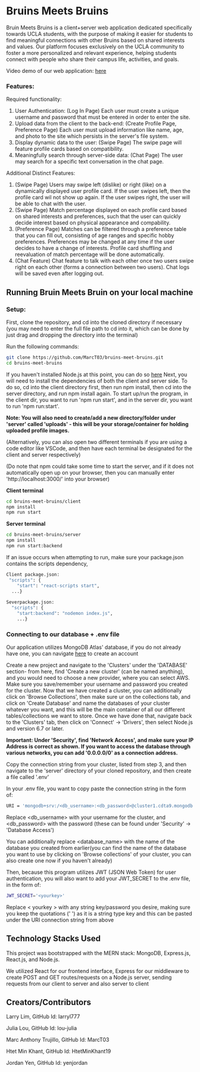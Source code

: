 # Bruins Meets Bruins

Bruin Meets Bruins is a client+server web application dedicated specifically towards UCLA students, with the purpose of making it easier for students to find meaningful connections with other Bruins based on shared interests and values. 
Our platform focuses exclusively on the UCLA community to foster a more personalized and relevant experience, helping students connect with people who share their campus life, activities, and goals.

Video demo of our web application: [here](https://www.youtube.com/watch?v=ttj-LaUd6BE)

### Features:

Required functionality:
1. User Authentication: (Log In Page) Each user must create a unique username and password that must be entered in order to enter the site.
2. Upload data from the client to the back-end: (Create Profile Page, Preference Page) Each user must upload information like name, age, and photo to the site which persists in the server's file system.
3. Display dynamic data to the user: (Swipe Page) The swipe page will feature profile cards based on compatibility. 
4. Meaningfully search through server-side data: (Chat Page) The user may search for a specific text conversation in the chat page.

Additional Distinct Features:
1.  (Swipe Page) Users may swipe left (dislike) or right (like) on a dynamically displayed user profile card. If the user swipes left, then the profile card wil not show up again. If the user swipes right, the user will be able to chat with the user.
2.  (Swipe Page) Match percentage displayed on each profile card based on shared interests and preferences, such that the user can quickly decide interest based on physical appearance and compability. 
6.  (Preference Page) Matches can be filtered through a preference table that you can fill out, consisting of age ranges and specific hobby preferences. Preferences may be changed at any time if the user decides to have a change of interests. Profile card shuffling and reevaluation of match percentage will be done automatically. 
7.  (Chat Feature) Chat feature to talk with each other once two users swipe right on each other (forms a connection between two users). Chat logs will be saved even after logging out. 

## Running Bruin Meets Bruin on your local machine
### Setup:

First, clone the repository, and cd into the cloned directory if necessary
(you may need to enter the full file path to cd into it, which can be done by just drag and dropping the directory into the terminal) 

Run the following commands:
```bash
git clone https://github.com/MarcT03/bruins-meet-bruins.git
cd bruins-meet-bruins
```
If you haven't installed Node.js at this point, you can do so [here](https://nodejs.org/en/download/package-manager)
Next, you will need to install the dependencies of both the client and server side. To do so, cd into the client directory first, then run npm install, then cd into the server directory, and run npm install again. To start up/run the program, in the client dir, you want to run 'npm run start', and in the server dir, you want to run 'npm run:start'.

**Note: You will also need to create/add a new directory/folder under 'server' called 'uploads' - this will be your storage/container for holding uploaded profile images.** 

(Alternatively, you can also open two different terminals if you are using a code editor like VSCode, and then have each terminal be designated for the client and server respectively)

(Do note that npm could take some time to start the server, and if it does not automatically open up on your browser, then you can manually enter 'http://localhost:3000/' into your browser)

**Client terminal**
```bash
cd bruins-meet-bruins/client
npm install
npm run start
```
**Server terminal**
```bash
cd bruins-meet-bruins/server
npm install
npm run start:backend
```

If an issue occurs when attempting to run, make sure your package.json contains the scripts dependency, 
```bash
Client package.json:
 "scripts": {
    "start": "react-scripts start",
  ...}
  
Severpackage.json:
  "scripts": {
    "start:backend": "nodemon index.js",
    ...}
```

### Connecting to our database + .env file
Our application utilizes MongoDB Atlas' database, if you do not already have one, you can navigate [here](https://www.mongodb.com/) to create an account

Create a new project and navigate to the 'Clusters' under the 'DATABASE' section- from here, find 'Create a new cluster' (can be named anything), and you would need to choose a new provider, where you can select AWS. Make sure you save/remember your username and password you created for the cluster. Now that we have created a cluster, you can additionally click on
'Browse Collections', then make sure ur on the collections tab, and click on 'Create Database' and name the databases of your cluster whatever you want, and this will be the main container of all our different tables/collections we want to store.
Once we have done that, navigate back to the 'Clusters' tab, then click on 'Connect' -> 'Drivers', then select Node.js and version 6.7 or later.

**Important: Under 'Security', find 'Network Access', and make sure your IP Address is correct as shown. If you want to access the database through various networks, you can add '0.0.0.0/0' as a connection address.**

 
Copy the connection string from your cluster, listed from step 3, and then navigate to the 'server' directory of your cloned repository, and then create a file called '.env' 

In your .env file, you want to copy paste the connection string in the form of: 
```bash
URI = 'mongodb+srv:/<db_username>:<db_password>@cluster1.cdta9.mongodb.net/<database_name>?retryWrites=true&w=majority&appName=Cluster1'
```
Replace <db_username> with your username for the cluster, and <db_password> with the password (these can be found under 'Security' -> 'Database Access') 

You can additionally replace <database_name> with the name of the database you created from earlier(you can find the name of the database you want to use by clicking on 'Browse collections' of your cluster, you can also create one now if you haven't already)

Then, because this program utilizes JWT (JSON Web Token) for user authentication, you will also want to add your JWT_SECRET to the .env file, in the form of:
```bash
JWT_SECRET='<yourkey>'
```
Replace < yourkey > with any string key/password you desire, making sure you keep the quotations (' ') as it is a string type key and this can be pasted under the URI connection string from above

## Technology Stacks Used

This project was bootstrapped with the MERN stack: MongoDB, Express.js, React.js, and Node.js.

We utilized React for our frontend interface, Express for our middleware to create POST and GET routes/requests on a Node.js server, sending requests from our client to server and also server to client

## Creators/Contributors
Larry Lim, GitHub Id: larryl777

Julia Lou, GitHub Id: lou-julia

Marc Anthony Trujillo, GitHub Id: MarcT03

Htet Min Khant, GitHub Id: HtetMinKhant19

Jordan Yen, GitHub Id: yenjordan





